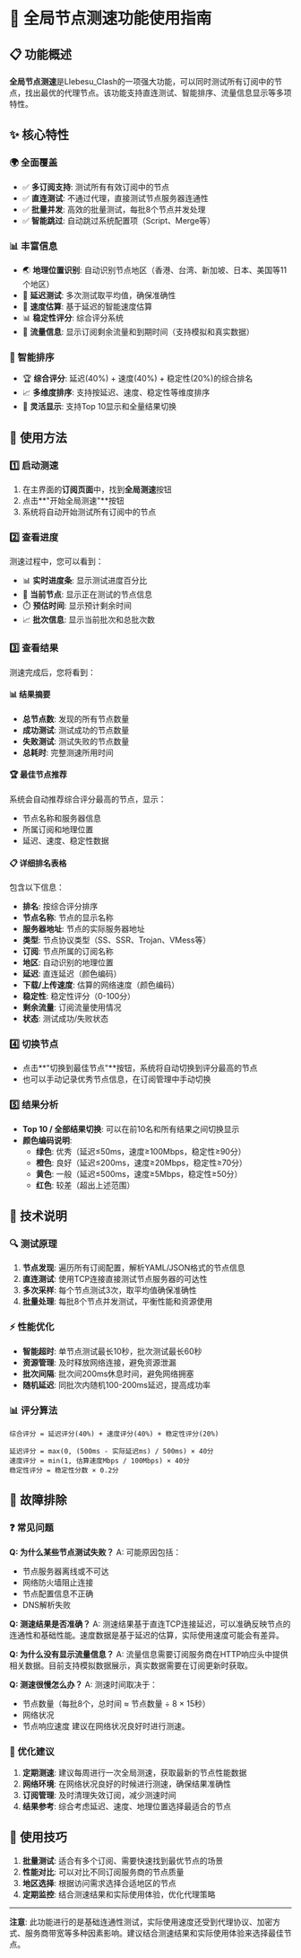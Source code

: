 # 🚀 全局节点测速功能使用指南

## 📋 功能概述

**全局节点测速**是LIebesu_Clash的一项强大功能，可以同时测试所有订阅中的节点，找出最优的代理节点。该功能支持直连测试、智能排序、流量信息显示等多项特性。

## ✨ 核心特性

### 🌍 全面覆盖
- ✅ **多订阅支持**: 测试所有有效订阅中的节点
- ✅ **直连测试**: 不通过代理，直接测试节点服务器连通性
- ✅ **批量并发**: 高效的批量测试，每批8个节点并发处理
- ✅ **智能跳过**: 自动跳过系统配置项（Script、Merge等）

### 📊 丰富信息
- 🌏 **地理位置识别**: 自动识别节点地区（香港、台湾、新加坡、日本、美国等11个地区）
- 📶 **延迟测试**: 多次测试取平均值，确保准确性
- 🚀 **速度估算**: 基于延迟的智能速度估算
- 📊 **稳定性评分**: 综合评分系统
- 💾 **流量信息**: 显示订阅剩余流量和到期时间（支持模拟和真实数据）

### 🎯 智能排序
- 🏆 **综合评分**: 延迟(40%) + 速度(40%) + 稳定性(20%)的综合排名
- 📈 **多维度排序**: 支持按延迟、速度、稳定性等维度排序
- 🔢 **灵活显示**: 支持Top 10显示和全量结果切换

## 🔧 使用方法

### 1️⃣ 启动测速
1. 在主界面的**订阅页面**中，找到**全局测速**按钮
2. 点击**"开始全局测速"**按钮
3. 系统将自动开始测试所有订阅中的节点

### 2️⃣ 查看进度
测速过程中，您可以看到：
- 📊 **实时进度条**: 显示测试进度百分比
- 🔄 **当前节点**: 显示正在测试的节点信息
- ⏱️ **预估时间**: 显示预计剩余时间
- 📈 **批次信息**: 显示当前批次和总批次数

### 3️⃣ 查看结果
测速完成后，您将看到：

#### 📊 结果摘要
- **总节点数**: 发现的所有节点数量
- **成功测试**: 测试成功的节点数量
- **失败测试**: 测试失败的节点数量
- **总耗时**: 完整测速所用时间

#### 🏆 最佳节点推荐
系统会自动推荐综合评分最高的节点，显示：
- 节点名称和服务器信息
- 所属订阅和地理位置
- 延迟、速度、稳定性数据

#### 📋 详细排名表格
包含以下信息：
- **排名**: 按综合评分排序
- **节点名称**: 节点的显示名称
- **服务器地址**: 节点的实际服务器地址
- **类型**: 节点协议类型（SS、SSR、Trojan、VMess等）
- **订阅**: 节点所属的订阅名称
- **地区**: 自动识别的地理位置
- **延迟**: 直连延迟（颜色编码）
- **下载/上传速度**: 估算的网络速度（颜色编码）
- **稳定性**: 稳定性评分（0-100分）
- **剩余流量**: 订阅流量使用情况
- **状态**: 测试成功/失败状态

### 4️⃣ 切换节点
- 点击**"切换到最佳节点"**按钮，系统将自动切换到评分最高的节点
- 也可以手动记录优秀节点信息，在订阅管理中手动切换

### 5️⃣ 结果分析
- **Top 10 / 全部结果切换**: 可以在前10名和所有结果之间切换显示
- **颜色编码说明**: 
  - **绿色**: 优秀（延迟≤50ms，速度≥100Mbps，稳定性≥90分）
  - **橙色**: 良好（延迟≤200ms，速度≥20Mbps，稳定性≥70分）
  - **黄色**: 一般（延迟≤500ms，速度≥5Mbps，稳定性≥50分）
  - **红色**: 较差（超出上述范围）

## 📝 技术说明

### 🔍 测试原理
1. **节点发现**: 遍历所有订阅配置，解析YAML/JSON格式的节点信息
2. **直连测试**: 使用TCP连接直接测试节点服务器的可达性
3. **多次采样**: 每个节点测试3次，取平均值确保准确性
4. **批量处理**: 每批8个节点并发测试，平衡性能和资源使用

### ⚡ 性能优化
- **智能超时**: 单节点测试最长10秒，批次测试最长60秒
- **资源管理**: 及时释放网络连接，避免资源泄漏
- **批次间隔**: 批次间200ms休息时间，避免网络拥塞
- **随机延迟**: 同批次内随机100-200ms延迟，提高成功率

### 📊 评分算法
```
综合评分 = 延迟评分(40%) + 速度评分(40%) + 稳定性评分(20%)

延迟评分 = max(0, (500ms - 实际延迟ms) / 500ms) × 40分
速度评分 = min(1, 估算速度Mbps / 100Mbps) × 40分
稳定性评分 = 稳定性分数 × 0.2分
```

## 🔧 故障排除

### ❓ 常见问题

**Q: 为什么某些节点测试失败？**
A: 可能原因包括：
- 节点服务器离线或不可达
- 网络防火墙阻止连接
- 节点配置信息不正确
- DNS解析失败

**Q: 测速结果是否准确？**
A: 测速结果基于直连TCP连接延迟，可以准确反映节点的连通性和基础性能。速度数据是基于延迟的估算，实际使用速度可能会有差异。

**Q: 为什么没有显示流量信息？**
A: 流量信息需要订阅服务商在HTTP响应头中提供相关数据。目前支持模拟数据展示，真实数据需要在订阅更新时获取。

**Q: 测速很慢怎么办？**
A: 测速时间取决于：
- 节点数量（每批8个，总时间 ≈ 节点数量 ÷ 8 × 15秒）
- 网络状况
- 节点响应速度
建议在网络状况良好时进行测速。

### 🔧 优化建议

1. **定期测速**: 建议每周进行一次全局测速，获取最新的节点性能数据
2. **网络环境**: 在网络状况良好的时候进行测速，确保结果准确性
3. **订阅管理**: 及时清理失效订阅，减少测速时间
4. **结果参考**: 综合考虑延迟、速度、地理位置选择最适合的节点

## 🎯 使用技巧

1. **批量测试**: 适合有多个订阅、需要快速找到最优节点的场景
2. **性能对比**: 可以对比不同订阅服务商的节点质量
3. **地区选择**: 根据访问需求选择合适地区的节点
4. **定期监控**: 结合测速结果和实际使用体验，优化代理策略

---

**注意**: 此功能进行的是基础连通性测试，实际使用速度还受到代理协议、加密方式、服务商带宽等多种因素影响。建议结合测速结果和实际使用体验来选择最佳节点。

